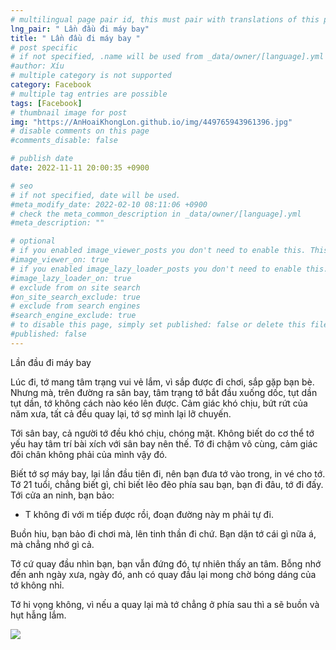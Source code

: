 ```yaml
---
# multilingual page pair id, this must pair with translations of this page. (This name must be unique)
lng_pair: " Lần đầu đi máy bay"
title: " Lần đầu đi máy bay "
# post specific
# if not specified, .name will be used from _data/owner/[language].yml
#author: Xíu
# multiple category is not supported
category: Facebook
# multiple tag entries are possible
tags: [Facebook]
# thumbnail image for post
img: "https://AnHoaiKhongLon.github.io/img/449765943961396.jpg"
# disable comments on this page
#comments_disable: false

# publish date
date: 2022-11-11 20:00:35 +0900

# seo
# if not specified, date will be used.
#meta_modify_date: 2022-02-10 08:11:06 +0900
# check the meta_common_description in _data/owner/[language].yml
#meta_description: ""

# optional
# if you enabled image_viewer_posts you don't need to enable this. This is only if image_viewer_posts = false
#image_viewer_on: true
# if you enabled image_lazy_loader_posts you don't need to enable this. This is only if image_lazy_loader_posts = false
#image_lazy_loader_on: true
# exclude from on site search
#on_site_search_exclude: true
# exclude from search engines
#search_engine_exclude: true
# to disable this page, simply set published: false or delete this file
#published: false
---
```


<!-- outline-start -->

Lần đầu đi máy bay

Lúc đi, tớ mang tâm trạng vui vẻ lắm, vì sắp được đi chơi, sắp gặp bạn bè. Nhưng mà, trên đường ra sân bay, tâm trạng tớ bắt đầu xuống dốc, tụt dần tụt dần, tớ không cách nào kéo lên được. Cảm giác khó chịu, bứt rứt của năm xưa, tất cả đều quay lại, tớ sợ mình lại lỡ chuyến.

Tới sân bay, cả người tớ đều khó chịu, chóng mặt. Không biết do cơ thể tớ yếu hay tâm trí bài xích với sân bay nên thế. Tớ đi chậm vô cùng, cảm giác đôi chân không phải của mình vậy đó.

Biết tớ sợ máy bay, lại lần đầu tiên đi, nên bạn đưa tớ vào trong, in vé cho tớ. Tớ 21 tuổi, chẳng biết gì, chỉ biết lẽo đẽo phía sau bạn, bạn đi đâu, tớ đi đấy. Tới cửa an ninh, bạn bảo:
- T không đi với m tiếp được rồi, đoạn đường này m phải tự đi.

Buồn hiu, bạn bảo đi chơi mà, lên tinh thần đi chứ. Bạn dặn tớ cái gì nữa á, mà chẳng nhớ gì cả.

Tớ cứ quay đầu nhìn bạn, bạn vẫn đứng đó, tự nhiên thấy an tâm. Bỗng nhớ đến anh ngày xưa, ngày đó, anh có quay đầu lại mong chờ bóng dáng của tớ không nhỉ.

Tớ hi vọng không, vì nếu a quay lại mà tớ chẳng ở phía sau thì a sẽ buồn và hụt hẫng lắm.

<!-- outline-end -->

<img src= "https://AnHoaiKhongLon.github.io/img/449765943961396.jpg">
